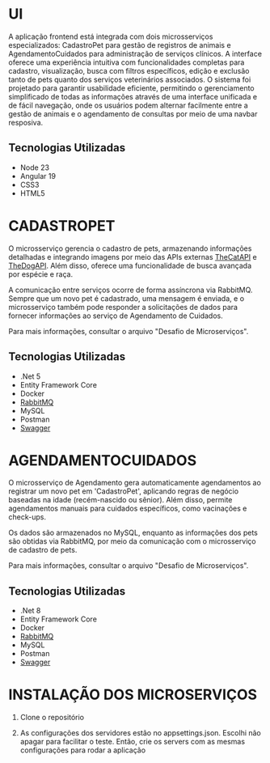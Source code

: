 # UI

A aplicação frontend está integrada com dois microsserviços especializados: CadastroPet para gestão de registros de animais e AgendamentoCuidados para administração de serviços clínicos. A interface oferece uma experiência intuitiva com funcionalidades completas para cadastro, visualização, busca com filtros específicos, edição e exclusão tanto de pets quanto dos serviços veterinários associados. O sistema foi projetado para garantir usabilidade eficiente, permitindo o gerenciamento simplificado de todas as informações através de uma interface unificada e de fácil navegação, onde os usuários podem alternar facilmente entre a gestão de animais e o agendamento de consultas por meio de uma navbar resposiva.

## Tecnologias Utilizadas
- Node 23
- Angular 19
- CSS3
- HTML5

# CADASTROPET

O microsserviço gerencia o cadastro de pets, armazenando informações detalhadas e integrando imagens por meio das APIs externas [TheCatAPI](https://thecatapi.com/) e [TheDogAPI](https://thedogapi.com/). Além disso, oferece uma funcionalidade de busca avançada por espécie e raça.

A comunicação entre serviços ocorre de forma assíncrona via RabbitMQ. Sempre que um novo pet é cadastrado, uma mensagem é enviada, e o microsserviço também pode responder a solicitações de dados para fornecer informações ao serviço de Agendamento de Cuidados.

Para mais informações, consultar o arquivo "Desafio de Microserviços".

## Tecnologias Utilizadas
- .Net 5
- Entity Framework Core
- Docker
- [RabbitMQ](http://localhost:15672/#/queues)
- MySQL
- Postman
- [Swagger](https://localhost:5001/index.html)

# AGENDAMENTOCUIDADOS

O microsserviço de Agendamento gera automaticamente agendamentos ao registrar um novo pet em 'CadastroPet', aplicando regras de negócio baseadas na idade (recém-nascido ou sênior). Além disso, permite agendamentos manuais para cuidados específicos, como vacinações e check-ups.

Os dados são armazenados no MySQL, enquanto as informações dos pets são obtidas via RabbitMQ, por meio da comunicação com o microsserviço de cadastro de pets.

Para mais informações, consultar o arquivo "Desafio de Microserviços".

## Tecnologias Utilizadas
- .Net 8
- Entity Framework Core
- Docker
- [RabbitMQ](http://localhost:15672/#/queues)
- MySQL
- Postman
- [Swagger](http://localhost:5129/index.html)

# INSTALAÇÃO DOS MICROSERVIÇOS
1. Clone o repositório

2. As configurações dos servidores estão no appsettings.json. Escolhi não apagar para facilitar o teste. Então, crie os servers com as mesmas configurações para rodar a aplicação
